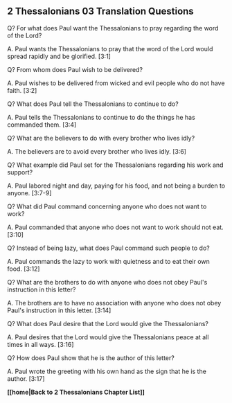 ## 2 Thessalonians 03 Translation Questions ##

Q? For what does Paul want the Thessalonians to pray regarding the word of the Lord?

A. Paul wants the Thessalonians to pray that the word of the Lord would spread rapidly and be glorified. [3:1]

Q? From whom does Paul wish to be delivered?

A. Paul wishes to be delivered from wicked and evil people who do not have faith. [3:2]

Q? What does Paul tell the Thessalonians to continue to do?

A. Paul tells the Thessalonians to continue to do the things he has commanded them. [3:4]

Q? What are the believers to do with every brother who lives idly?

A. The believers are to avoid every brother who lives idly. [3:6]

Q? What example did Paul set for the Thessalonians regarding his work and support?

A. Paul labored night and day, paying for his food, and not being a burden to anyone. [3:7-9]

Q? What did Paul command concerning anyone who does not want to work?

A. Paul commanded that anyone who does not want to work should not eat. [3:10]

Q? Instead of being lazy, what does Paul command such people to do?

A. Paul commands the lazy to work with quietness and to eat their own food. [3:12]

Q? What are the brothers to do with anyone who does not obey Paul's instruction in this letter?

A. The brothers are to have no association with anyone who does not obey Paul's instruction in this letter. [3:14]

Q? What does Paul desire that the Lord would give the Thessalonians?

A. Paul desires that the Lord would give the Thessalonians peace at all times in all ways. [3:16]

Q? How does Paul show that he is the author of this letter?

A. Paul wrote the greeting with his own hand as the sign that he is the author. [3:17]

__[[home|Back to 2 Thessalonians Chapter List]]__

